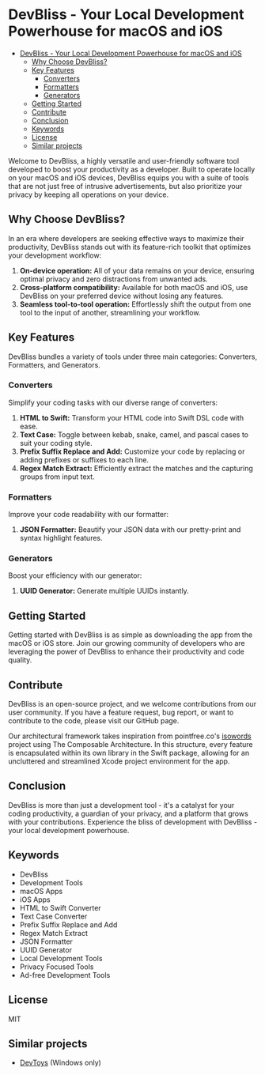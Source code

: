 # DevBliss - Your Local Development Powerhouse for macOS and iOS

- [DevBliss - Your Local Development Powerhouse for macOS and iOS](#devbliss---your-local-development-powerhouse-for-macos-and-ios)
  - [Why Choose DevBliss?](#why-choose-devbliss)
  - [Key Features](#key-features)
    - [Converters](#converters)
    - [Formatters](#formatters)
    - [Generators](#generators)
  - [Getting Started](#getting-started)
  - [Contribute](#contribute)
  - [Conclusion](#conclusion)
  - [Keywords](#keywords)
  - [License](#license)
  - [Similar projects](#similar-projects)


Welcome to DevBliss, a highly versatile and user-friendly software tool developed to boost your productivity as a developer. Built to operate locally on your macOS and iOS devices, DevBliss equips you with a suite of tools that are not just free of intrusive advertisements, but also prioritize your privacy by keeping all operations on your device.

## Why Choose DevBliss?

In an era where developers are seeking effective ways to maximize their productivity, DevBliss stands out with its feature-rich toolkit that optimizes your development workflow:

1. **On-device operation:** All of your data remains on your device, ensuring optimal privacy and zero distractions from unwanted ads.
2. **Cross-platform compatibility:** Available for both macOS and iOS, use DevBliss on your preferred device without losing any features.
3. **Seamless tool-to-tool operation:** Effortlessly shift the output from one tool to the input of another, streamlining your workflow.

## Key Features

DevBliss bundles a variety of tools under three main categories: Converters, Formatters, and Generators.

### Converters

Simplify your coding tasks with our diverse range of converters:

1. **HTML to Swift:** Transform your HTML code into Swift DSL code with ease.
2. **Text Case:** Toggle between kebab, snake, camel, and pascal cases to suit your coding style.
3. **Prefix Suffix Replace and Add:** Customize your code by replacing or adding prefixes or suffixes to each line.
4. **Regex Match Extract:** Efficiently extract the matches and the capturing groups from input text.

### Formatters

Improve your code readability with our formatter:

1. **JSON Formatter:** Beautify your JSON data with our pretty-print and syntax highlight features.

### Generators

Boost your efficiency with our generator:

1. **UUID Generator:** Generate multiple UUIDs instantly.

## Getting Started

Getting started with DevBliss is as simple as downloading the app from the macOS or iOS store. Join our growing community of developers who are leveraging the power of DevBliss to enhance their productivity and code quality.

## Contribute

DevBliss is an open-source project, and we welcome contributions from our user community. If you have a feature request, bug report, or want to contribute to the code, please visit our GitHub page.

Our architectural framework takes inspiration from pointfree.co's [isowords](https://github.com/pointfreeco/isowords) project using The Composable Architecture. In this structure, every feature is encapsulated within its own library in the Swift package, allowing for an uncluttered and streamlined Xcode project environment for the app.

## Conclusion

DevBliss is more than just a development tool - it's a catalyst for your coding productivity, a guardian of your privacy, and a platform that grows with your contributions. Experience the bliss of development with DevBliss - your local development powerhouse.

## Keywords

- DevBliss
- Development Tools
- macOS Apps
- iOS Apps
- HTML to Swift Converter
- Text Case Converter
- Prefix Suffix Replace and Add
- Regex Match Extract
- JSON Formatter
- UUID Generator
- Local Development Tools
- Privacy Focused Tools
- Ad-free Development Tools

## License

MIT

## Similar projects

- [DevToys](https://devtoys.app/) (Windows only)